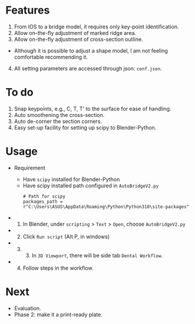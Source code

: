 # Features
1. From IOS to a bridge model, it requires only key-point identification.
2. Allow on-the-fly adjustment of marked ridge area.
3. Allow on-the-fly adjustment of cross-section outline.
* Although it is possible to adjust a shape model, I am not feeling comfortable recommending it.
4. All setting parameters are accessed through json: ```conf.json```.

# To do
1. Snap keypoints, e.g., C, T, T' to the surface for ease of handling.
2. Auto smoothening the cross-section.
3. Auto de-corner the section corners.
4. Easy set-up facility for setting up scipy to Blender-Python.

# Usage
* Requirement
  * Have ```scipy``` installed for Blender-Python
  * Have scipy installed path configured in ```AutoBridgeV2.py```
    ```
    # Path for scipy
    packages_path = r"C:\Users\ASUS\AppData\Roaming\Python\Python310\site-packages"
    ```
  
* 1. In Blender, under ```scripting``` > ```Text``` > ```Open```, choose ```AutoBridgeV2.py```
* 2. Click ```Run script``` (Alt P, in windows)
* 3. 3. In ```3D Viewport```, there will be side tab ```Dental Workflow```.
* 4. Follow steps in the workflow. 
 
# Next
* Evaluation.
* Phase 2: make it a print-ready plate.
